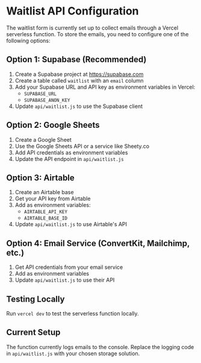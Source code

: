 # Waitlist API Configuration

The waitlist form is currently set up to collect emails through a Vercel serverless function. To store the emails, you need to configure one of the following options:

## Option 1: Supabase (Recommended)
1. Create a Supabase project at https://supabase.com
2. Create a table called `waitlist` with an `email` column
3. Add your Supabase URL and API key as environment variables in Vercel:
   - `SUPABASE_URL`
   - `SUPABASE_ANON_KEY`
4. Update `api/waitlist.js` to use the Supabase client

## Option 2: Google Sheets
1. Create a Google Sheet
2. Use the Google Sheets API or a service like Sheety.co
3. Add API credentials as environment variables
4. Update the API endpoint in `api/waitlist.js`

## Option 3: Airtable
1. Create an Airtable base
2. Get your API key from Airtable
3. Add as environment variables:
   - `AIRTABLE_API_KEY`
   - `AIRTABLE_BASE_ID`
4. Update `api/waitlist.js` to use Airtable's API

## Option 4: Email Service (ConvertKit, Mailchimp, etc.)
1. Get API credentials from your email service
2. Add as environment variables
3. Update `api/waitlist.js` to use their API

## Testing Locally
Run `vercel dev` to test the serverless function locally.

## Current Setup
The function currently logs emails to the console. Replace the logging code in `api/waitlist.js` with your chosen storage solution.